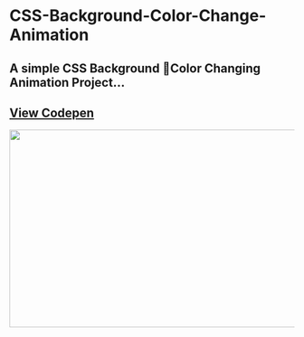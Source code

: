 # CSS-Background-Color-Change-Animation
 <h2>A simple CSS Background 🌈Color Changing Animation Project...</h2>
 <h2><a href="https://codepen.io/pen/ZEqomLB">View Codepen</a></h2>
<img src="https://media3.giphy.com/media/v1.Y2lkPTc5MGI3NjExNzgzZmRhYzljYzYwNzVlZTFmMGZlOTk1ZmNlYmY5OTY4YjRkNWIwOSZlcD12MV9pbnRlcm5hbF9naWZzX2dpZklkJmN0PWc/jVT4PHlnZfGpCNZljB/giphy.gif" height="350px" width="800px">
